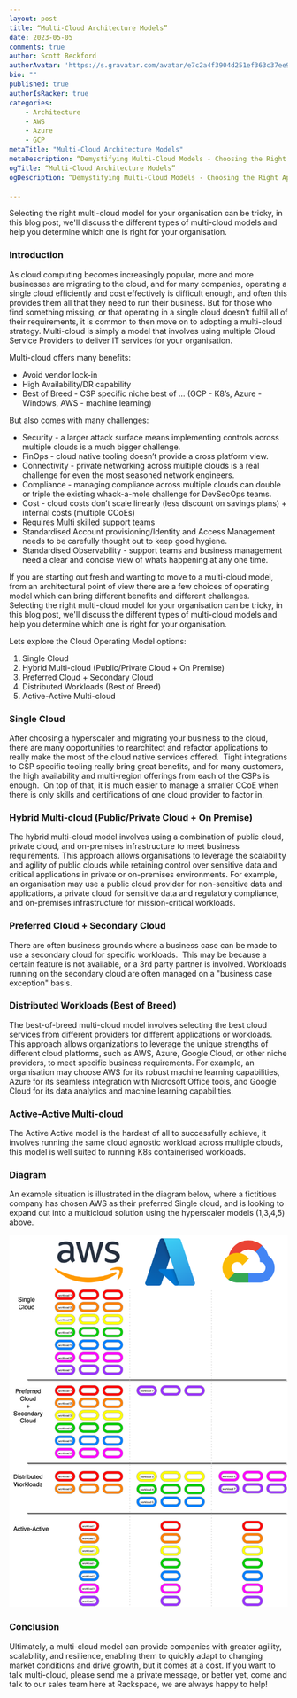 ```yaml
---
layout: post
title: “Multi-Cloud Architecture Models”
date: 2023-05-05
comments: true
author: Scott Beckford
authorAvatar: 'https://s.gravatar.com/avatar/e7c2a4f3904d251ef363c37ee9b69fd4?s=80'
bio: ""
published: true
authorIsRacker: true
categories:
    - Architecture
    - AWS
    - Azure
    - GCP
metaTitle: "Multi-Cloud Architecture Models"
metaDescription: “Demystifying Multi-Cloud Models - Choosing the Right Approach for Your Organization”
ogTitle: “Multi-Cloud Architecture Models”
ogDescription: “Demystifying Multi-Cloud Models - Choosing the Right Approach for Your Organization”

---
```


Selecting the right multi-cloud model for your organisation can be tricky, in this blog post, we'll discuss the different types of multi-cloud models and help you determine which one is right for your organisation.


<!--more-->

### Introduction

As cloud computing becomes increasingly popular, more and more businesses are migrating to the cloud, and for many companies, operating a single cloud efficiently and cost effectively is difficult enough, and often this provides them all that they need to run their business.
But for those who find something missing, or that operating in a single cloud doesn’t fulfil all of their requirements, it is common to then move on to adopting a multi-cloud strategy.
Multi-cloud is simply a model that involves using multiple Cloud Service Providers to deliver IT services for your organisation.
                           
Multi-cloud offers many benefits:
- Avoid vendor lock-in
- High Availability/DR capability
- Best of Breed - CSP specific niche best of … (GCP - K8’s, Azure - Windows, AWS - machine learning)

But also comes with many challenges:
- Security - a larger attack surface means implementing controls across multiple clouds is a much bigger challenge.
- FinOps - cloud native tooling doesn’t provide a cross platform view.
- Connectivity - private networking across multiple clouds is a real challenge for even the most seasoned network engineers.
- Compliance - managing compliance across multiple clouds can double or triple the existing whack-a-mole challenge for DevSecOps teams.
- Cost - cloud costs don’t scale linearly (less discount on savings plans) + internal costs (multiple CCoEs)
- Requires Multi skilled support teams
- Standardised Account provisioning/Identity and Access Management needs to be carefully thought out to keep good hygiene.
- Standardised Observability - support teams and business management need a clear and concise view of whats happening at any one time.

If you are starting out fresh and wanting to move to a multi-cloud model, from an architectural point of view there are a few choices of operating model which can bring different benefits and different challenges.  
Selecting the right multi-cloud model for your organisation can be tricky, in this blog post, we'll discuss the different types of multi-cloud models and help you determine which one is right for your organisation.

Lets explore the Cloud Operating Model options:
1. Single Cloud
2. Hybrid Multi-cloud (Public/Private Cloud + On Premise)
3. Preferred Cloud + Secondary Cloud
4. Distributed Workloads (Best of Breed)
5. Active-Active Multi-cloud
 
### Single Cloud

After choosing a hyperscaler and migrating your business to the cloud, there are many opportunities to rearchitect and refactor applications to really make the most of the cloud native services offered.  Tight integrations to CSP specific tooling really bring great benefits, and for many customers, the high availability and multi-region offerings from each of the CSPs is enough.  On top of that, it is much easier to manage a smaller CCoE when there is only skills and certifications of one cloud provider to factor in.
 
### Hybrid Multi-cloud (Public/Private Cloud + On Premise)

The hybrid multi-cloud model involves using a combination of public cloud, private cloud, and on-premises infrastructure to meet business requirements. This approach allows organisations to leverage the scalability and agility of public clouds while retaining control over sensitive data and critical applications in private or on-premises environments. For example, an organisation may use a public cloud provider for non-sensitive data and applications, a private cloud for sensitive data and regulatory compliance, and on-premises infrastructure for mission-critical workloads.
 
### Preferred Cloud + Secondary Cloud

There are often business grounds where a business case can be made to use a secondary cloud for specific workloads.  This may be because a certain feature is not available, or a 3rd party partner is involved. Workloads running on the secondary cloud are often managed on a "business case exception" basis.
 
### Distributed Workloads (Best of Breed)

The best-of-breed multi-cloud model involves selecting the best cloud services from different providers for different applications or workloads. This approach allows organizations to leverage the unique strengths of different cloud platforms, such as AWS, Azure, Google Cloud, or other niche providers, to meet specific business requirements. For example, an organisation may choose AWS for its robust machine learning capabilities, Azure for its seamless integration with Microsoft Office tools, and Google Cloud for its data analytics and machine learning capabilities.
 
### Active-Active Multi-cloud

The Active Active model is the hardest of all to successfully achieve, it involves running the same cloud agnostic workload across multiple clouds, this model is well suited to running K8s containerised workloads.
 
### Diagram
An example situation is illustrated in the diagram below, where a fictitious company has chosen AWS as their preferred Single cloud, and is looking to expand out into a multicloud solution using the hyperscaler models (1,3,4,5) above.

<img src=multicloud-All-in-One.drawio.png title=multi-cloud alt= multi-cloud>


### Conclusion
Ultimately, a multi-cloud model can provide companies with greater agility, scalability, and resilience, enabling them to quickly adapt to changing market conditions and drive growth, but it comes at a cost.
If you want to talk multi-cloud, please send me a private message, or better yet, come and talk to our sales team here at Rackspace, we are always happy to help!

